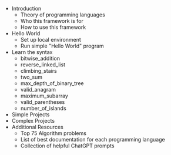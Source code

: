 
- Introduction
	- Theory of programming languages
	- Who this framework is for
	- How to use this framework
- Hello World
	- Set up local environment
	- Run simple "Hello World" program
- Learn the syntax
	- bitwise_addition
	- reverse_linked_list
	- climbing_stairs
	- two_sum
	- max_depth_of_binary_tree
	- valid_anagram
	- maximum_subarray
	- valid_parentheses
	- number_of_islands
- Simple Projects
- Complex Projects
- Additional Resources
	- Top 75 Algorithm problems
	- List of best documentation for each programming language
	- Collection of helpful ChatGPT prompts